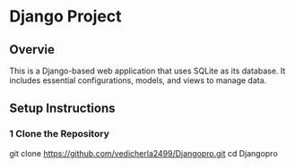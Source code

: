 # Django Project

##  Overvie
This is a Django-based web application that uses SQLite as its database. It includes essential configurations, models, and views to manage data.

##  Setup Instructions

### 1️ Clone the Repository  

git clone https://github.com/vedicherla2499/Djangopro.git
cd Djangopro
